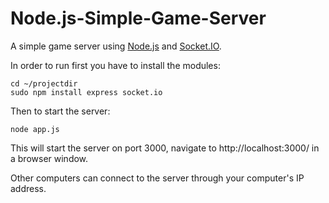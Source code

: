 Node.js-Simple-Game-Server
===========================

A simple game server using [Node.js](http://nodejs.org/) and [Socket.IO](http://socket.io/).

In order to run first you have to install the modules:

    cd ~/projectdir
    sudo npm install express socket.io
  
Then to start the server:

    node app.js
    
This will start the server on port 3000, navigate to http://localhost:3000/ in a browser window.

Other computers can connect to the server through your computer's IP address.